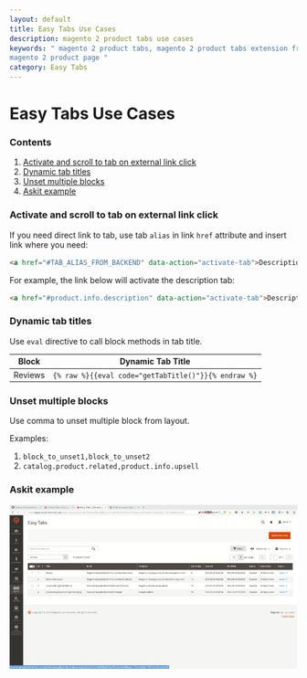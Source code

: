 ```yaml
---
layout: default
title: Easy Tabs Use Cases
description: magento 2 product tabs use cases
keywords: " magento 2 product tabs, magento 2 product tabs extension free, add tabs
magento 2 product page "
category: Easy Tabs
---
```


# Easy Tabs Use Cases

### Contents

1. [Activate and scroll to tab on external link click](#activate-and-scroll-to-tab-on-external-link-click)
2. [Dynamic tab titles](#dynamic-tab-titles)
3. [Unset multiple blocks](#unset-multiple-blocks)
4. [Askit example](#askit-example)


### Activate and scroll to tab on external link click

If you need direct link to tab, use tab `alias` in link `href` attribute and insert link where you need:

```html
<a href="#TAB_ALIAS_FROM_BACKEND" data-action="activate-tab">Description</a>
```
For example, the link below will activate the description tab:

```html
<a href="#product.info.description" data-action="activate-tab">Description</a>
```

### Dynamic tab titles

Use `eval` directive to call block methods in tab title.

Block    | Dynamic Tab Title
---------| -----------------------------
Reviews  | `{% raw %}{{eval code="getTabTitle()"}}{% endraw %}`

### Unset multiple blocks

Use comma to unset multiple block from layout.

Examples:

1. `block_to_unset1,block_to_unset2`
2. `catalog.product.related,product.info.upsell`

### Askit example

![Askit example](/images/m2/easytabs/usecase-askit.gif)
